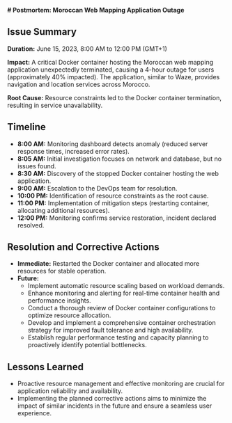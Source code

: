 **# Postmortem: Moroccan Web Mapping Application Outage**

## Issue Summary

**Duration:** June 15, 2023, 8:00 AM to 12:00 PM (GMT+1)

**Impact:** A critical Docker container hosting the Moroccan web mapping application unexpectedly terminated, causing a 4-hour outage for users (approximately 40% impacted). The application, similar to Waze, provides navigation and location services across Morocco.

**Root Cause:** Resource constraints led to the Docker container termination, resulting in service unavailability.

## Timeline

* **8:00 AM:** Monitoring dashboard detects anomaly (reduced server response times, increased error rates).
* **8:05 AM:** Initial investigation focuses on network and database, but no issues found.
* **8:30 AM:** Discovery of the stopped Docker container hosting the web application.
* **9:00 AM:** Escalation to the DevOps team for resolution.
* **10:00 PM:** Identification of resource constraints as the root cause.
* **11:00 PM:** Implementation of mitigation steps (restarting container, allocating additional resources).
* **12:00 PM:** Monitoring confirms service restoration, incident declared resolved.

## Resolution and Corrective Actions

* **Immediate:** Restarted the Docker container and allocated more resources for stable operation.
* **Future:**
    * Implement automatic resource scaling based on workload demands.
    * Enhance monitoring and alerting for real-time container health and performance insights.
    * Conduct a thorough review of Docker container configurations to optimize resource allocation.
    * Develop and implement a comprehensive container orchestration strategy for improved fault tolerance and high availability.
    * Establish regular performance testing and capacity planning to proactively identify potential bottlenecks.

## Lessons Learned

* Proactive resource management and effective monitoring are crucial for application reliability and availability.
* Implementing the planned corrective actions aims to minimize the impact of similar incidents in the future and ensure a seamless user experience.


